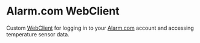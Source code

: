 # Alarm.com WebClient
Custom [WebClient](https://docs.microsoft.com/en-us/dotnet/api/system.net.webclient?view=netstandard-2.0) for logging in to your [Alarm.com](https://www.alarm.com/) account and accessing temperature sensor data.
